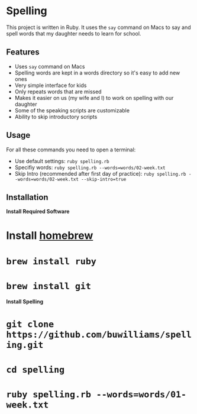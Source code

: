# Spelling

This project is written in Ruby. It uses the `say` command on
Macs to say and spell words that my daughter needs to learn
for school.

## Features

- Uses `say` command on Macs
- Spelling words are kept in a words directory so it's easy to add new ones
- Very simple interface for kids
- Only repeats words that are missed
- Makes it easier on us (my wife and I) to work on spelling with our daughter
- Some of the speaking scripts are customizable
- Ability to skip introductory scripts

## Usage

For all these commands you need to open a terminal:
- Use default settings: `ruby spelling.rb`
- Specifiy words: `ruby spelling.rb --words=words/02-week.txt`
- Skip Intro (recommended after first day of practice): `ruby spelling.rb --words=words/02-week.txt --skip-intro=true`

## Installation

__Install Required Software__

# Install [homebrew](http://brew.sh/)
# `brew install ruby`
# `brew install git`

__Install Spelling__

# `git clone https://github.com/buwilliams/spelling.git`
# `cd spelling`
# `ruby spelling.rb --words=words/01-week.txt`
